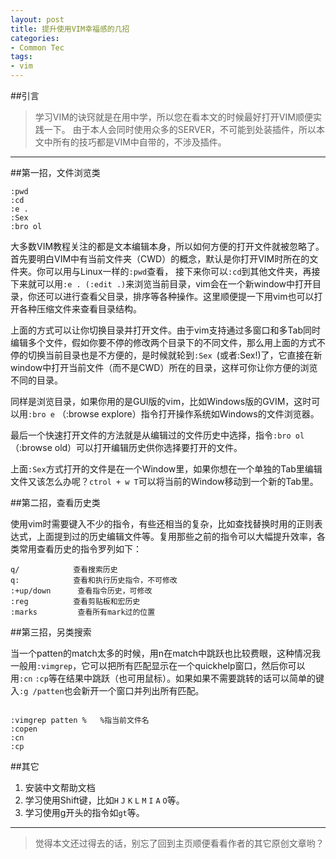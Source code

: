```yaml
---
layout: post
title: 提升使用VIM幸福感的几招
categories:
- Common Tec
tags:
- vim
---
```




##引言

> 学习VIM的诀窍就是在用中学，所以您在看本文的时候最好打开VIM顺便实践一下。
由于本人会同时使用众多的SERVER，不可能到处装插件，所以本文中所有的技巧都是VIM中自带的，不涉及插件。

--------


##第一招，文件浏览类


```
:pwd
:cd
:e .
:Sex
:bro ol
```

大多数VIM教程关注的都是文本编辑本身，所以如何方便的打开文件就被忽略了。
首先要明白VIM中有当前文件夹（CWD）的概念，默认是你打开VIM时所在的文件夹。你可以用与Linux一样的`:pwd`查看，
接下来你可以`:cd`到其他文件夹，再接下来就可以用`:e . (:edit .)`来浏览当前目录，vim会在一个新window中打开目录，你还可以进行查看父目录，排序等各种操作。这里顺便提一下用vim也可以打开各种压缩文件来查看目录结构。

上面的方式可以让你切换目录并打开文件。由于vim支持通过多窗口和多Tab同时编辑多个文件，假如你要不停的修改两个目录下的不同文件，那么用上面的方式不停的切换当前目录也是不方便的，是时候就轮到`:Sex `(或者:Sex!)了，它直接在新window中打开当前文件（而不是CWD）所在的目录，这样可你让你方便的浏览不同的目录。

同样是浏览目录，如果你用的是GUI版的vim，比如Windows版的GVIM，这时可以用`:bro e` （:browse explore）指令打开操作系统如Windows的文件浏览器。

最后一个快速打开文件的方法就是从编辑过的文件历史中选择，指令`:bro ol`（:browse old）可以打开编辑历史供你选择要打开的文件。

上面`:Sex`方式打开的文件是在一个Window里，如果你想在一个单独的Tab里编辑文件又该怎么办呢？`ctrol + w T`可以将当前的Window移动到一个新的Tab里。


##第二招，查看历史类

使用vim时需要键入不少的指令，有些还相当的复杂，比如查找替换时用的正则表达式，上面提到过的历史编辑文件等。复用那些之前的指令可以大幅提升效率，各类常用查看历史的指令罗列如下：

```
q/            查看搜索历史
q:            查看和执行历史指令，不可修改
:+up/down      查看指令历史，可修改       
:reg          查看剪贴板和宏历史
:marks         查看所有mark过的位置
```

##第三招，另类搜索



当一个patten的match太多的时候，用n在match中跳跃也比较费眼，这种情况我一般用`:vimgrep`，它可以把所有匹配显示在一个quickhelp窗口，然后你可以用`:cn` `:cp`等在结果中跳跃（也可用鼠标）。如果如果不需要跳转的话可以简单的键入`:g /patten`也会新开一个窗口并列出所有匹配。

```

:vimgrep patten %   %指当前文件名
:copen 
:cn
:cp

```

##其它

1.  安装中文帮助文档
1.  学习使用Shift键，比如`H` `J` `K` `L` `M` `I` `A` `O`等。
1.  学习使用g开头的指令如`gt`等。

---------

> 觉得本文还过得去的话，别忘了回到主页顺便看看作者的其它原创文章哟？